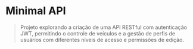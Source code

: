 # Minimal API 

> Projeto explorando a criação de uma API RESTful com autenticação JWT, permitindo o controle de veículos e a gestão de perfis de usuários com diferentes níveis de acesso e permissões de edição.
